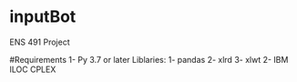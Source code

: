 # inputBot
ENS 491 Project

#Requirements
1- Py 3.7 or later
	Liblaries:
	1- pandas
	2- xlrd
	3- xlwt
2- IBM ILOC CPLEX
